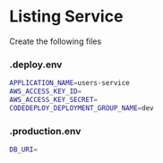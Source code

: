 # Listing Service

Create the following files

### .deploy.env
~~~sh
APPLICATION_NAME=users-service
AWS_ACCESS_KEY_ID=
AWS_ACCESS_KEY_SECRET=
CODEDEPLOY_DEPLOYMENT_GROUP_NAME=dev
~~~

### .production.env
~~~sh
DB_URI=
~~~